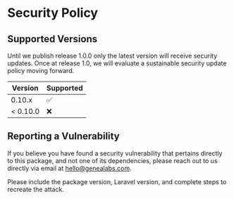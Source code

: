 # Security Policy

## Supported Versions

Until we publish release 1.0.0 only the latest version will receive security
updates. Once at release 1.0, we will evaluate a sustainable security update
policy moving forward.

| Version  | Supported          |
| -------- | ------------------ |
| 0.10.x   | :white_check_mark: |
| < 0.10.0 | :x:                |

## Reporting a Vulnerability

If you believe you have found a security vulnerability that pertains directly
to this package, and not one of its dependencies, please reach out to us
directly via email at hello@genealabs.com.

Please include the package version, Laravel version, and complete steps to
recreate the attack.
